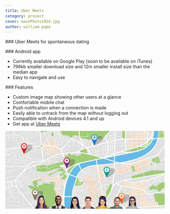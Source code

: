```yaml
---
title: Uber Meets
category: project
cover: mainPhoto1024.jpg
author: william pope
---
```


### Uber Meets for spontaneous dating
 
### Android app
* Currently available on Google Play (soon to be available on iTunes)
* 796kb smaller download size and 12m smaller install size than the median app
* Easy to navigate and use 

### Features
* Custom image map showing other users at a glance
* Comfortable mobile chat
* Push notification when a connection is made
* Easily able to untrack from the map without logging out 
* Compatible with Android devices 4.1 and up
* Get app at [Uber Meets](https://play.google.com/store/apps/details?id=com.ubermeets)


![app pic](./mainPhoto1024.jpg)

